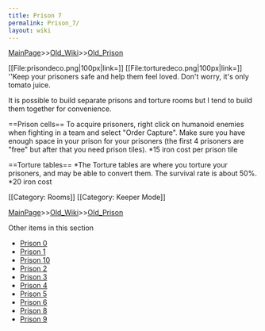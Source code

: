 ```yaml
---
title: Prison 7
permalink: Prison_7/
layout: wiki
---
```


[MainPage](/keeperrl_wiki/ "wikilink")>>[Old_Wiki](/keeperrl_wiki/Old_Wiki "wikilink")>>[Old_Prison](/keeperrl_wiki/Old_Prison "wikilink")

[[File:prisondeco.png|100px|link=]] [[File:torturedeco.png|100px|link=]] ''Keep your prisoners safe and help them feel loved. Don't worry, it's only tomato juice.

It is possible to build separate prisons and torture rooms but I tend to build them together for convenience.

==Prison cells==
To acquire prisoners, right click on humanoid enemies when fighting in a team and select &quot;Order Capture&quot;. Make sure you have enough space in your prison for your prisoners (the first 4 prisoners are &quot;free&quot; but after that you need prison tiles).
*15 iron cost per prison tile

==Torture tables==
*The Torture tables are where you torture your prisoners, and may be able to convert them. The survival rate is about 50%.
*20 iron cost

[[Category: Rooms]]
[[Category: Keeper Mode]]

[MainPage](/keeperrl_wiki/ "wikilink")>>[Old_Wiki](/keeperrl_wiki/Old_Wiki "wikilink")>>[Old_Prison](/keeperrl_wiki/Old_Prison "wikilink")

Other items in this section
-    [Prison 0](/keeperrl_wiki/Prison_0 "wikilink")
-    [Prison 1](/keeperrl_wiki/Prison_1 "wikilink")
-    [Prison 10](/keeperrl_wiki/Prison_10 "wikilink")
-    [Prison 2](/keeperrl_wiki/Prison_2 "wikilink")
-    [Prison 3](/keeperrl_wiki/Prison_3 "wikilink")
-    [Prison 4](/keeperrl_wiki/Prison_4 "wikilink")
-    [Prison 5](/keeperrl_wiki/Prison_5 "wikilink")
-    [Prison 6](/keeperrl_wiki/Prison_6 "wikilink")
-    [Prison 8](/keeperrl_wiki/Prison_8 "wikilink")
-    [Prison 9](/keeperrl_wiki/Prison_9 "wikilink")
